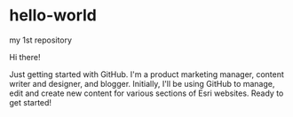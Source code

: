 # hello-world
my 1st repository

Hi there!

Just getting started with GitHub. 
I'm a product marketing manager, content writer and designer, and blogger.
Initially, I'll be using GitHub to manage, edit and create new content for various sections of Esri websites. 
Ready to get started!
